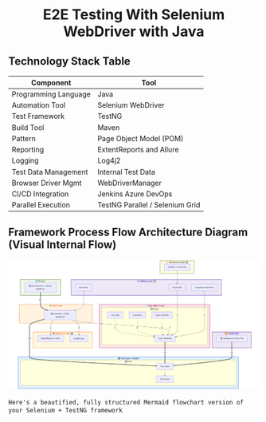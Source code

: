 <h1 align="center">E2E Testing With Selenium WebDriver with Java</h1>


## Technology Stack Table 

| **Component**        | **Tool**                        |
|----------------------|---------------------------------|
| Programming Language | Java                            |
| Automation Tool      | Selenium WebDriver              |
| Test Framework       | TestNG                          |
| Build Tool           | Maven                           |
| Pattern              | Page Object Model (POM)         |
| Reporting            | ExtentReports and Allure        |
| Logging              | Log4j2                          |
| Test Data Management | Internal Test Data              |
| Browser Driver Mgmt  | WebDriverManager                |
| CI/CD Integration    | Jenkins  Azure DevOps           |
| Parallel Execution   | TestNG Parallel / Selenium Grid |


## Framework Process Flow Architecture Diagram (Visual Internal Flow)
![Flow Architectural Diagram](src/main/resources/images/architect-flow.png)

    Here's a beautified, fully structured Mermaid flowchart version of your Selenium + TestNG framework